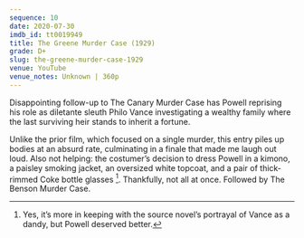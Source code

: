 ```yaml
---
sequence: 10
date: 2020-07-30
imdb_id: tt0019949
title: The Greene Murder Case (1929)
grade: D+
slug: the-greene-murder-case-1929
venue: YouTube
venue_notes: Unknown | 360p
---
```


Disappointing follow-up to <span data-imdb-id="tt0019745">The Canary Murder Case</span> has Powell reprising his role as diletante sleuth Philo Vance investigating a wealthy family where the last surviving heir stands to inherit a fortune.

<!-- end -->

Unlike the prior film, which focused on a single murder, this entry piles up bodies at an absurd rate, culminating in a finale that made me laugh out loud. Also not helping: the costumer’s decision to dress Powell in a kimono, a paisley smoking jacket, an oversized white topcoat, and a pair of thick-rimmed Coke bottle glasses [^1]. Thankfully, not all at once. Followed by <span data-imdb-id="tt0020679">The Benson Murder Case</span>.

[^1]: Yes, it’s more in keeping with the source novel’s portrayal of Vance as a dandy, but Powell deserved better.
